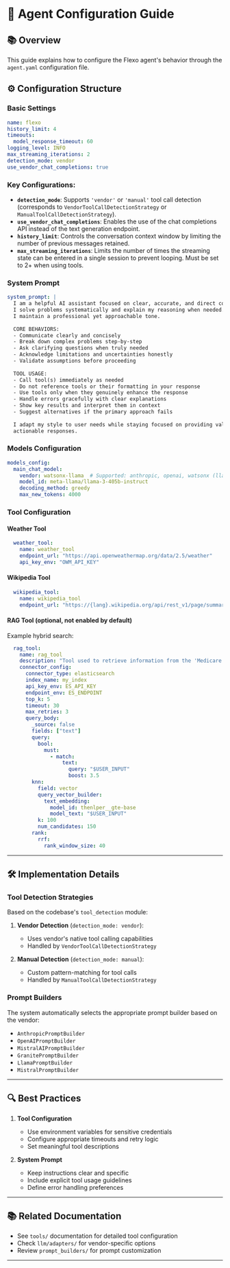 # 🤖 Agent Configuration Guide

## 📚 Overview

This guide explains how to configure the Flexo agent's behavior through the `agent.yaml` configuration file.

## ⚙️ Configuration Structure

### Basic Settings

```yaml
name: flexo
history_limit: 4
timeouts:
  model_response_timeout: 60
logging_level: INFO
max_streaming_iterations: 2
detection_mode: vendor
use_vendor_chat_completions: true
```

### Key Configurations:
- **`detection_mode`**: Supports `'vendor'` or `'manual'` tool call detection (corresponds to `VendorToolCallDetectionStrategy` or `ManualToolCallDetectionStrategy`).
- **`use_vendor_chat_completions`**: Enables the use of the chat completions API instead of the text generation endpoint.
- **`history_limit`**: Controls the conversation context window by limiting the number of previous messages retained.
- **`max_streaming_iterations`**: Limits the number of times the streaming state can be entered in a single session to prevent looping. Must be set to 2+ when using tools.


### System Prompt

```yaml
system_prompt: |
  I am a helpful AI assistant focused on clear, accurate, and direct communication. 
  I solve problems systematically and explain my reasoning when needed. 
  I maintain a professional yet approachable tone.
  
  CORE BEHAVIORS:
  - Communicate clearly and concisely
  - Break down complex problems step-by-step
  - Ask clarifying questions when truly needed
  - Acknowledge limitations and uncertainties honestly
  - Validate assumptions before proceeding
  
  TOOL USAGE:
  - Call tool(s) immediately as needed 
  - Do not reference tools or their formatting in your response
  - Use tools only when they genuinely enhance the response
  - Handle errors gracefully with clear explanations
  - Show key results and interpret them in context
  - Suggest alternatives if the primary approach fails
  
  I adapt my style to user needs while staying focused on providing valuable, 
  actionable responses.
```

### Models Configuration

```yaml
models_config:
  main_chat_model:
    vendor: watsonx-llama  # Supported: anthropic, openai, watsonx (llama, mistral, granite), mistral-ai
    model_id: meta-llama/llama-3-405b-instruct
    decoding_method: greedy
    max_new_tokens: 4000
```

### Tool Configuration

#### Weather Tool
```yaml
  weather_tool:
    name: weather_tool
    endpoint_url: "https://api.openweathermap.org/data/2.5/weather"
    api_key_env: "OWM_API_KEY"
```

#### Wikipedia Tool
```yaml
  wikipedia_tool:
    name: wikipedia_tool
    endpoint_url: "https://{lang}.wikipedia.org/api/rest_v1/page/summary/{encoded_query}"
```

#### RAG Tool (optional, not enabled by default)
Example hybrid search:
```yaml
  rag_tool:
    name: rag_tool
    description: "Tool used to retrieve information from the 'Medicare and You Handbook 2025' paper using natural language search."
    connector_config:
      connector_type: elasticsearch
      index_name: my_index
      api_key_env: ES_API_KEY
      endpoint_env: ES_ENDPOINT
      top_k: 5
      timeout: 30
      max_retries: 3
      query_body:
        _source: false
        fields: ["text"]
        query:
          bool:
            must:
              - match:
                  text:
                    query: "$USER_INPUT"
                    boost: 3.5
        knn:
          field: vector
          query_vector_builder:
            text_embedding:
              model_id: thenlper__gte-base
              model_text: "$USER_INPUT"
          k: 100
          num_candidates: 150
        rank:
          rrf:
            rank_window_size: 40
```


---

## 🛠️ Implementation Details

### Tool Detection Strategies

Based on the codebase's `tool_detection` module:

1. **Vendor Detection** (`detection_mode: vendor`):
   - Uses vendor's native tool calling capabilities
   - Handled by `VendorToolCallDetectionStrategy`

2. **Manual Detection** (`detection_mode: manual`):
   - Custom pattern-matching for tool calls
   - Handled by `ManualToolCallDetectionStrategy`

### Prompt Builders

The system automatically selects the appropriate prompt builder based on the vendor:
- `AnthropicPromptBuilder`
- `OpenAIPromptBuilder`
- `MistralAIPromptBuilder`
- `GranitePromptBuilder`
- `LlamaPromptBuilder`
- `MistralPromptBuilder`

---

## 🔍 Best Practices

1. **Tool Configuration**
   - Use environment variables for sensitive credentials
   - Configure appropriate timeouts and retry logic
   - Set meaningful tool descriptions

2. **System Prompt**
   - Keep instructions clear and specific
   - Include explicit tool usage guidelines
   - Define error handling preferences

---

## 📚 Related Documentation
- See `tools/` documentation for detailed tool configuration
- Check `llm/adapters/` for vendor-specific options
- Review `prompt_builders/` for prompt customization

---